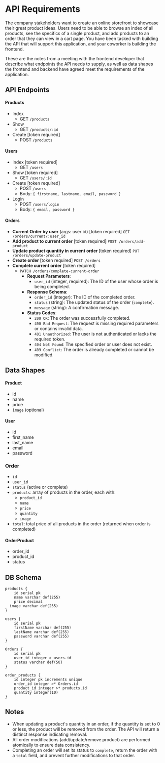 # API Requirements
The company stakeholders want to create an online storefront to showcase their great product ideas. Users need to be able to browse an index of all products, see the specifics of a single product, and add products to an order that they can view in a cart page. You have been tasked with building the API that will support this application, and your coworker is building the frontend.

These are the notes from a meeting with the frontend developer that describe what endpoints the API needs to supply, as well as data shapes the frontend and backend have agreed meet the requirements of the application.

## API Endpoints
#### Products
- Index
  - GET `/products`
- Show
  - GET `/products/:id`
- Create [token required]
  - POST `/products`


#### Users
- Index [token required]
  - GET `/users`
- Show [token required]
  - GET `/users/:id`
- Create [token required]
  - POST `/users`
  - Body: `{ firstname, lastname, email, password }`
- Login
  - POST `/users/login`
  - Body: `{ email, password }`

#### Orders
- **Current Order by user** (args: user id) [token required]
  `GET /orders/current/:user_id`
- **Add product to current order** [token required]
  `POST /orders/add-product`
- **Update product quantity in current order** [token required]
  `PUT /orders/update-product`
- **Create order** [token required]
  `POST /orders`
- **Complete current order** [token required]
  - `PATCH /orders/complete-current-order`
    - **Request Parameters**:
      - `user_id` (integer, required): The ID of the user whose order is being completed.
    - **Response Schema**:
      - `order_id` (integer): The ID of the completed order.
      - `status` (string): The updated status of the order (`complete`).
      - `message` (string): A confirmation message.
    - **Status Codes**:
      - `200 OK`: The order was successfully completed.
      - `400 Bad Request`: The request is missing required parameters or contains invalid data.
      - `401 Unauthorized`: The user is not authenticated or lacks the required token.
      - `404 Not Found`: The specified order or user does not exist.
      - `409 Conflict`: The order is already completed or cannot be modified.



## Data Shapes
#### Product
-  id
- name
- price
- `image` (optional)


#### User
- id
- first_name
- last_name
- email
- password

### Order
- `id`
- `user_id`
- `status` (active or complete)
- `products`: array of products in the order, each with:
  - `product_id`
  - `name`
  - `price`
  - `quantity`
  - `image`
- `total`: total price of all products in the order (returned when order is completed)

#### OrderProduct
- order_id
- product_id
- status

## DB Schema

```
products {
	id serial pk
	name varchar def(255)
	price decimal
  image varchar def(255)
}

users {
	id serial pk
	firstName varchar def(255)
	lastName varchar def(255)
	password varchar def(255)
}

Orders {
	id serial pk
	user_id integer > users.id
	status varchar def(50)
}

order_products {
	id integer pk increments unique
	order_id integer >* Orders.id
	product_id integer >* products.id
	quantity integer(10)
}
```

## Notes

- When updating a product's quantity in an order, if the quantity is set to 0 or less, the product will be removed from the order. The API will return a distinct response indicating removal.
- All order modifications (add/update/remove product) are performed atomically to ensure data consistency.
- Completing an order will set its status to `complete`, return the order with a `total` field, and prevent further modifications to that order.
